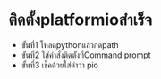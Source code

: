 # ติดตั้งplatformioสำเร็จ
- ขั้นที่1 โหลดpythonแล้วกดpath
- ขั้นที่2 ใส่คำสั่งติดตั้งที่Command prompt
- ขั้นที่3 เช็คด้วยใส่คำว่า pio
